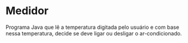 # Medidor
Programa Java que lê a temperatura digitada pelo usuário e com base nessa temperatura, decide se deve ligar ou desligar o ar-condicionado.
